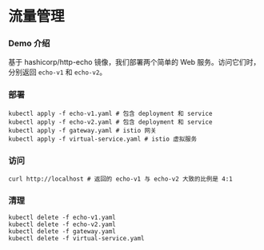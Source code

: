 # 流量管理

### Demo 介绍

基于 hashicorp/http-echo 镜像，我们部署两个简单的 Web 服务。访问它们时，分别返回 `echo-v1` 和 `echo-v2`。

### 部署

```shell
kubectl apply -f echo-v1.yaml # 包含 deployment 和 service
kubectl apply -f echo-v2.yaml # 包含 deployment 和 service
kubectl apply -f gateway.yaml # istio 网关
kubectl apply -f virtual-service.yaml # istio 虚拟服务
```

### 访问

```shell
curl http://localhost # 返回的 echo-v1 与 echo-v2 大致的比例是 4:1
```

### 清理

```shell
kubectl delete -f echo-v1.yaml
kubectl delete -f echo-v2.yaml
kubectl delete -f gateway.yaml
kubectl delete -f virtual-service.yaml
```